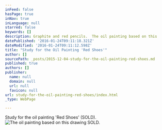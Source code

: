 ```yaml
---
inFeed: false
hasPage: true
inNav: true
inLanguage: null
starred: false
keywords: []
description: Graphite and red pencils.  The oil painting based on this drawing has SOLD.
datePublished: '2016-01-24T09:11:18.321Z'
dateModified: '2016-01-24T09:11:12.598Z'
title: "Study for the Oil Painting 'Red Shoes'"
author: []
sourcePath: _posts/2015-12-04-study-for-the-oil-painting-red-shoes.md
published: true
authors: []
publisher:
  name: null
  domain: null
  url: null
  favicon: null
url: study-for-the-oil-painting-red-shoes/index.html
_type: WebPage

---
```

Study for the oil painting 'Red Shoes'  (SOLD).  ![The oil painting based on this drawing SOLD.](https://s3-us-west-2.amazonaws.com/the-grid-img/p/45fed5a2426393248efed449efeecbc3add8e789.jpg)